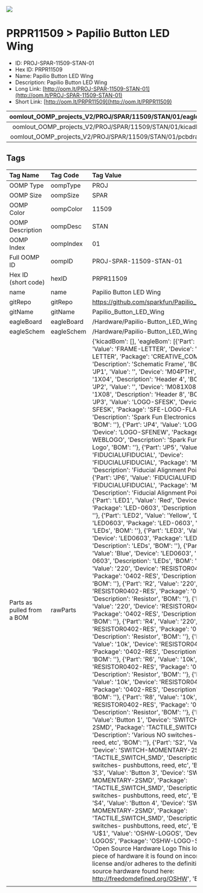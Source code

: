 


  
![][im]
# PRPR11509 > Papilio Button LED Wing

- ID: PROJ-SPAR-11509-STAN-01
- Hex ID: PRPR11509
- Name: Papilio Button LED Wing
- Description: Papilio Button LED Wing
- Long Link: [http://oom.lt/PROJ-SPAR-11509-STAN-01](http://oom.lt/PROJ-SPAR-11509-STAN-01)
- Short Link: [http://oom.lt/PRPR11509](http://oom.lt/PRPR11509)
  

|oomlout_OOMP_projects_V2/PROJ/SPAR/11509/STAN/01/eagleImage.png|oomlout_OOMP_projects_V2/PROJ/SPAR/11509/STAN/01/eagleSchemImage.png|oomlout_OOMP_projects_V2/PROJ/SPAR/11509/STAN/01/kicadPcb3dFront.png|oomlout_OOMP_projects_V2/PROJ/SPAR/11509/STAN/01/kicadPcb3dBack.png|
| :---: | :---: | :---: | :---: |
|oomlout_OOMP_projects_V2/PROJ/SPAR/11509/STAN/01/kicadPcb3d.png|oomlout_OOMP_projects_V2/PROJ/SPAR/11509/STAN/01/bomBack.png|oomlout_OOMP_projects_V2/PROJ/SPAR/11509/STAN/01/bomFront.png|oomlout_OOMP_projects_V2/PROJ/SPAR/11509/STAN/01/pcbdraw.svg|
|oomlout_OOMP_projects_V2/PROJ/SPAR/11509/STAN/01/pcbdrawBack.svg||||

## Tags
  

|Tag Name|Tag Code|Tag Value|
| :--- | :--- | :--- |
|OOMP Type|oompType|PROJ|
|OOMP Size|oompSize|SPAR|
|OOMP Color|oompColor|11509|
|OOMP Description|oompDesc|STAN|
|OOMP Index|oompIndex|01|
|Full OOMP ID|oompID|PROJ-SPAR-11509-STAN-01|
|Hex ID (short code)|hexID|PRPR11509|
|name|name|Papilio Button LED Wing|
|gitRepo|gitRepo|https://github.com/sparkfun/Papilio_Button_LED_Wing|
|gitName|gitName|Papilio_Button_LED_Wing|
|eagleBoard|eagleBoard|/Hardware/Papilio-Button_LED_Wing.brd|
|eagleSchem|eagleSchem|/Hardware/Papilio-Button_LED_Wing.sch|
|Parts as pulled from a BOM|rawParts|{'kicadBom': [], 'eagleBom': [{'Part': 'FRAME1', 'Value': 'FRAME-LETTER', 'Device': 'FRAME-LETTER', 'Package': 'CREATIVE_COMMONS', 'Description': 'Schematic Frame', 'BOM': ''}, {'Part': 'JP1', 'Value': '', 'Device': 'M04PTH', 'Package': '1X04', 'Description': 'Header 4', 'BOM': ''}, {'Part': 'JP2', 'Value': '', 'Device': 'M081X08', 'Package': '1X08', 'Description': 'Header 8', 'BOM': ''}, {'Part': 'JP3', 'Value': 'LOGO-SFESK', 'Device': 'LOGO-SFESK', 'Package': 'SFE-LOGO-FLAME', 'Description': 'Spark Fun Electronics PCB Logo', 'BOM': ''}, {'Part': 'JP4', 'Value': 'LOGO-SFENEW', 'Device': 'LOGO-SFENEW', 'Package': 'SFE-NEW-WEBLOGO', 'Description': 'Spark Fun Electronics PCB Logo', 'BOM': ''}, {'Part': 'JP5', 'Value': 'FIDUCIALUFIDUCIAL', 'Device': 'FIDUCIALUFIDUCIAL', 'Package': 'MICRO-FIDUCIAL', 'Description': 'Fiducial Alignment Points', 'BOM': ''}, {'Part': 'JP6', 'Value': 'FIDUCIALUFIDUCIAL', 'Device': 'FIDUCIALUFIDUCIAL', 'Package': 'MICRO-FIDUCIAL', 'Description': 'Fiducial Alignment Points', 'BOM': ''}, {'Part': 'LED1', 'Value': 'Red', 'Device': 'LED0603', 'Package': 'LED-0603', 'Description': 'LEDs', 'BOM': ''}, {'Part': 'LED2', 'Value': 'Yellow', 'Device': 'LED0603', 'Package': 'LED-0603', 'Description': 'LEDs', 'BOM': ''}, {'Part': 'LED3', 'Value': 'Green', 'Device': 'LED0603', 'Package': 'LED-0603', 'Description': 'LEDs', 'BOM': ''}, {'Part': 'LED4', 'Value': 'Blue', 'Device': 'LED0603', 'Package': 'LED-0603', 'Description': 'LEDs', 'BOM': ''}, {'Part': 'R1', 'Value': '220', 'Device': 'RESISTOR0402-RES', 'Package': '0402-RES', 'Description': 'Resistor', 'BOM': ''}, {'Part': 'R2', 'Value': '220', 'Device': 'RESISTOR0402-RES', 'Package': '0402-RES', 'Description': 'Resistor', 'BOM': ''}, {'Part': 'R3', 'Value': '220', 'Device': 'RESISTOR0402-RES', 'Package': '0402-RES', 'Description': 'Resistor', 'BOM': ''}, {'Part': 'R4', 'Value': '220', 'Device': 'RESISTOR0402-RES', 'Package': '0402-RES', 'Description': 'Resistor', 'BOM': ''}, {'Part': 'R5', 'Value': '10k', 'Device': 'RESISTOR0402-RES', 'Package': '0402-RES', 'Description': 'Resistor', 'BOM': ''}, {'Part': 'R6', 'Value': '10k', 'Device': 'RESISTOR0402-RES', 'Package': '0402-RES', 'Description': 'Resistor', 'BOM': ''}, {'Part': 'R7', 'Value': '10k', 'Device': 'RESISTOR0402-RES', 'Package': '0402-RES', 'Description': 'Resistor', 'BOM': ''}, {'Part': 'R8', 'Value': '10k', 'Device': 'RESISTOR0402-RES', 'Package': '0402-RES', 'Description': 'Resistor', 'BOM': ''}, {'Part': 'S1', 'Value': 'Button 1', 'Device': 'SWITCH-MOMENTARY-2SMD', 'Package': 'TACTILE_SWITCH_SMD', 'Description': 'Various NO switches- pushbuttons, reed, etc', 'BOM': ''}, {'Part': 'S2', 'Value': 'Button 2', 'Device': 'SWITCH-MOMENTARY-2SMD', 'Package': 'TACTILE_SWITCH_SMD', 'Description': 'Various NO switches- pushbuttons, reed, etc', 'BOM': ''}, {'Part': 'S3', 'Value': 'Button 3', 'Device': 'SWITCH-MOMENTARY-2SMD', 'Package': 'TACTILE_SWITCH_SMD', 'Description': 'Various NO switches- pushbuttons, reed, etc', 'BOM': ''}, {'Part': 'S4', 'Value': 'Button 4', 'Device': 'SWITCH-MOMENTARY-2SMD', 'Package': 'TACTILE_SWITCH_SMD', 'Description': 'Various NO switches- pushbuttons, reed, etc', 'BOM': ''}, {'Part': 'U$1', 'Value': 'OSHW-LOGOS', 'Device': 'OSHW-LOGOS', 'Package': 'OSHW-LOGO-S', 'Description': 'Open Source Hardware Logo This logo indicates the piece of hardware it is found on incorporates a OSHW license and/or adheres to the definition of open source hardware found here: http://freedomdefined.org/OSHW', 'BOM': ''}]}|
||||



[im]: PROJ/SPAR/11509/STAN/01/kicadPcb3d_450.png
